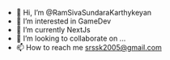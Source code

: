 - 👋 Hi, I’m @RamSivaSundaraKarthykeyan
- 👀 I’m interested in GameDev
- 🌱 I’m currently NextJs
- 💞️ I’m looking to collaborate on ...
- 📫 How to reach me srssk2005@gmail.com

<!---
RamSivaSundaraKarthykeyan/RamSivaSundaraKarthykeyan is a ✨ special ✨ repository because its `README.md` (this file) appears on your GitHub profile.
You can click the Preview link to take a look at your changes. 
--->
  